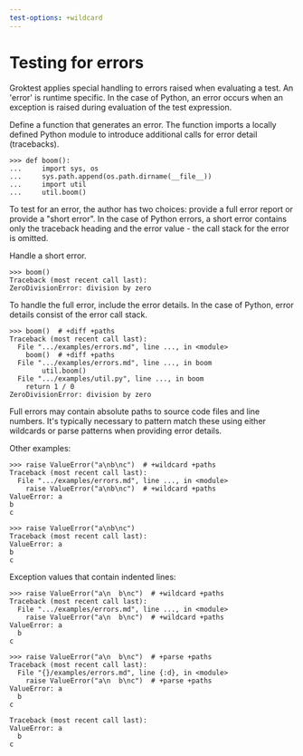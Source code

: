 ```yaml
---
test-options: +wildcard
---
```


# Testing for errors

Groktest applies special handling to errors raised when evaluating a
test. An 'error' is runtime specific. In the case of Python, an error
occurs when an exception is raised during evaluation of the test
expression.

Define a function that generates an error. The function imports a
locally defined Python module to introduce additional calls for error
detail (tracebacks).

    >>> def boom():
    ...     import sys, os
    ...     sys.path.append(os.path.dirname(__file__))
    ...     import util
    ...     util.boom()

To test for an error, the author has two choices: provide a full error
report or provide a "short error". In the case of Python errors, a short
error contains only the traceback heading and the error value - the call
stack for the error is omitted.

Handle a short error.

    >>> boom()
    Traceback (most recent call last):
    ZeroDivisionError: division by zero

To handle the full error, include the error details. In the case of
Python, error details consist of the error call stack.

    >>> boom()  # +diff +paths
    Traceback (most recent call last):
      File ".../examples/errors.md", line ..., in <module>
        boom()  # +diff +paths
      File ".../examples/errors.md", line ..., in boom
            util.boom()
      File ".../examples/util.py", line ..., in boom
        return 1 / 0
    ZeroDivisionError: division by zero

Full errors may contain absolute paths to source code files and line
numbers. It's typically necessary to pattern match these using either
wildcards or parse patterns when providing error details.

Other examples:

    >>> raise ValueError("a\nb\nc")  # +wildcard +paths
    Traceback (most recent call last):
      File ".../examples/errors.md", line ..., in <module>
        raise ValueError("a\nb\nc")  # +wildcard +paths
    ValueError: a
    b
    c

    >>> raise ValueError("a\nb\nc")
    Traceback (most recent call last):
    ValueError: a
    b
    c

Exception values that contain indented lines:

    >>> raise ValueError("a\n  b\nc")  # +wildcard +paths
    Traceback (most recent call last):
      File ".../examples/errors.md", line ..., in <module>
        raise ValueError("a\n  b\nc")  # +wildcard +paths
    ValueError: a
      b
    c

    >>> raise ValueError("a\n  b\nc")  # +parse +paths
    Traceback (most recent call last):
      File "{}/examples/errors.md", line {:d}, in <module>
        raise ValueError("a\n  b\nc")  # +parse +paths
    ValueError: a
      b
    c

    Traceback (most recent call last):
    ValueError: a
      b
    c
